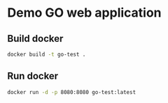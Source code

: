 # Demo GO web application


## Build docker
```bash
docker build -t go-test .
```


## Run docker
```bash
docker run -d -p 8080:8080 go-test:latest
```